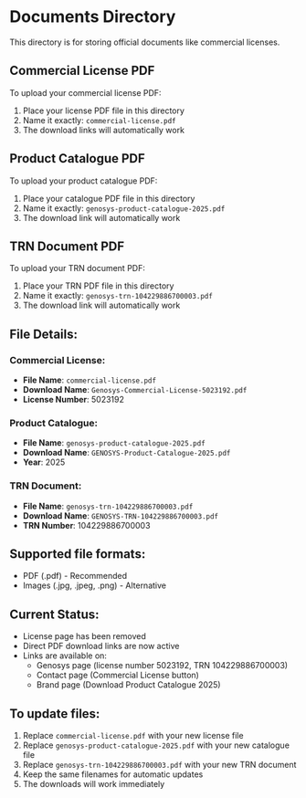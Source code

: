 # Documents Directory

This directory is for storing official documents like commercial licenses.

## Commercial License PDF

To upload your commercial license PDF:

1. Place your license PDF file in this directory
2. Name it exactly: `commercial-license.pdf`
3. The download links will automatically work

## Product Catalogue PDF

To upload your product catalogue PDF:

1. Place your catalogue PDF file in this directory
2. Name it exactly: `genosys-product-catalogue-2025.pdf`
3. The download link will automatically work

## TRN Document PDF

To upload your TRN document PDF:

1. Place your TRN PDF file in this directory
2. Name it exactly: `genosys-trn-104229886700003.pdf`
3. The download link will automatically work

## File Details:

### Commercial License:
- **File Name**: `commercial-license.pdf`
- **Download Name**: `Genosys-Commercial-License-5023192.pdf`
- **License Number**: 5023192

### Product Catalogue:
- **File Name**: `genosys-product-catalogue-2025.pdf`
- **Download Name**: `GENOSYS-Product-Catalogue-2025.pdf`
- **Year**: 2025

### TRN Document:
- **File Name**: `genosys-trn-104229886700003.pdf`
- **Download Name**: `GENOSYS-TRN-104229886700003.pdf`
- **TRN Number**: 104229886700003

## Supported file formats:
- PDF (.pdf) - Recommended
- Images (.jpg, .jpeg, .png) - Alternative

## Current Status:
- License page has been removed
- Direct PDF download links are now active
- Links are available on:
  - Genosys page (license number 5023192, TRN 104229886700003)
  - Contact page (Commercial License button)
  - Brand page (Download Product Catalogue 2025)

## To update files:
1. Replace `commercial-license.pdf` with your new license file
2. Replace `genosys-product-catalogue-2025.pdf` with your new catalogue file
3. Replace `genosys-trn-104229886700003.pdf` with your new TRN document
4. Keep the same filenames for automatic updates
5. The downloads will work immediately